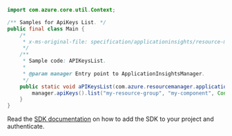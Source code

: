 ```java
import com.azure.core.util.Context;

/** Samples for ApiKeys List. */
public final class Main {
    /*
     * x-ms-original-file: specification/applicationinsights/resource-manager/Microsoft.Insights/stable/2015-05-01/examples/APIKeysList.json
     */
    /**
     * Sample code: APIKeysList.
     *
     * @param manager Entry point to ApplicationInsightsManager.
     */
    public static void aPIKeysList(com.azure.resourcemanager.applicationinsights.ApplicationInsightsManager manager) {
        manager.apiKeys().list("my-resource-group", "my-component", Context.NONE);
    }
}
```

Read the [SDK documentation](https://github.com/Azure/azure-sdk-for-java/blob/azure-resourcemanager-applicationinsights_1.0.0-beta.4/sdk/applicationinsights/azure-resourcemanager-applicationinsights/README.md) on how to add the SDK to your project and authenticate.
